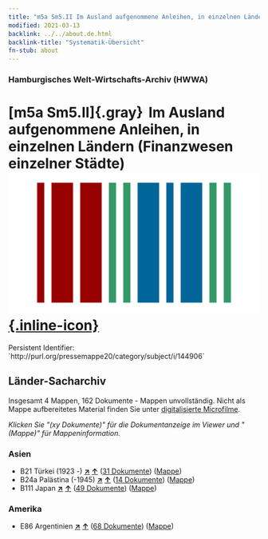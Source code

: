 ```yaml
---
title: "m5a Sm5.II Im Ausland aufgenommene Anleihen, in einzelnen Ländern (Finanzwesen einzelner Städte)"
modified: 2021-03-13
backlink: ../../about.de.html
backlink-title: "Systematik-Übersicht"
fn-stub: about
---
```


### Hamburgisches Welt-Wirtschafts-Archiv (HWWA)

# [m5a Sm5.II]{.gray}&#8201; Im Ausland aufgenommene Anleihen, in einzelnen Ländern (Finanzwesen einzelner Städte) &#160; [![Wikidata](/images/Wikidata-logo.svg "Wikidata"){.inline-icon}](http://www.wikidata.org/entity/Q104700338)

<div class="hint">Persistent Identifier: `http://purl.org/pressemappe20/category/subject/i/144906`</div>







## Länder-Sacharchiv




Insgesamt 4 Mappen, 162 Dokumente - Mappen unvollständig.
Nicht als Mappe aufbereitetes Material finden Sie unter [digitalisierte Microfilme](/film/h1_sh.de.html).

_Klicken Sie "(xy Dokumente)" für die Dokumentanzeige im Viewer und "(Mappe)" für Mappeninformation._




### Asien

- B21 Türkei (1923 -) [**&nearr;**](../../../geo/i/141111/about.de.html "Türkei (1923 -) (alle Mappen)") [**&uarr;**](../../../geo/about.de.html#B21 "Ländersystematik") (<a href="https://pm20.zbw.eu/iiifview/folder/sh/141111,144906" title="über: Türkei (1923 -) : Im Ausland aufgenommene Anleihen, in einzelnen Ländern (Finanzwesen einzelner Städte)" target="_blank">31 Dokumente</a>) ([Mappe](../../../../folder/sh/1411xx/141111/1449xx/144906/about.de.html))
- B24a Palästina (-1945) [**&nearr;**](../../../geo/i/141115/about.de.html "Palästina (-1945) (alle Mappen)") [**&uarr;**](../../../geo/about.de.html#B24a "Ländersystematik") (<a href="https://pm20.zbw.eu/iiifview/folder/sh/141115,144906" title="über: Palästina (-1945) : Im Ausland aufgenommene Anleihen, in einzelnen Ländern (Finanzwesen einzelner Städte)" target="_blank">14 Dokumente</a>) ([Mappe](../../../../folder/sh/1411xx/141115/1449xx/144906/about.de.html))
- B111 Japan [**&nearr;**](../../../geo/i/141272/about.de.html "Japan (alle Mappen)") [**&uarr;**](../../../geo/about.de.html#B111 "Ländersystematik") (<a href="https://pm20.zbw.eu/iiifview/folder/sh/141272,144906" title="über: Japan : Im Ausland aufgenommene Anleihen, in einzelnen Ländern (Finanzwesen einzelner Städte)" target="_blank">49 Dokumente</a>) ([Mappe](../../../../folder/sh/1412xx/141272/1449xx/144906/about.de.html))

### Amerika

- E86 Argentinien [**&nearr;**](../../../geo/i/141692/about.de.html "Argentinien (alle Mappen)") [**&uarr;**](../../../geo/about.de.html#E86 "Ländersystematik") (<a href="https://pm20.zbw.eu/iiifview/folder/sh/141692,144906" title="über: Argentinien : Im Ausland aufgenommene Anleihen, in einzelnen Ländern (Finanzwesen einzelner Städte)" target="_blank">68 Dokumente</a>) ([Mappe](../../../../folder/sh/1416xx/141692/1449xx/144906/about.de.html))








